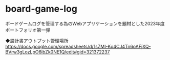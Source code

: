 # board-game-log
ボードゲームログを管理する為のWebアプリケーションを題材とした2023年度ポートフォリオ第一弾

◆設計書アウトプット管理場所
https://docs.google.com/spreadsheets/d/1sZMI-Ko4CJ4Tn6oAFjXQ-BVrw3gLozLpO6ibZk0NE1Q/edit#gid=321372237
